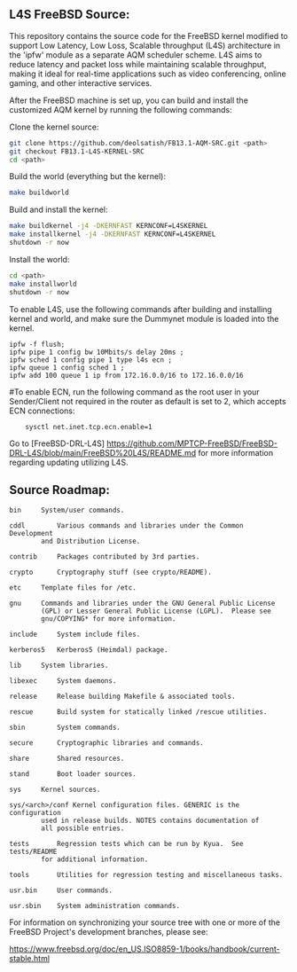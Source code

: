 L4S FreeBSD Source:
---------------
This repository contains the source code for the FreeBSD kernel modified to support Low Latency, Low Loss, Scalable throughput (L4S) architecture in the 'ipfw' module as a separate AQM scheduler scheme.
L4S aims to reduce latency and packet loss while maintaining scalable throughput, making it ideal for real-time applications such as video conferencing, online gaming, and other interactive services.

After the FreeBSD machine is set up, you can build and install the customized AQM kernel by running the following commands:

Clone the kernel source:
```bash
git clone https://github.com/deolsatish/FB13.1-AQM-SRC.git <path>
git checkout FB13.1-L4S-KERNEL-SRC
cd <path>
```
Build the world (everything but the kernel):
```bash
make buildworld
```
Build and install the kernel:
```bash
make buildkernel -j4 -DKERNFAST KERNCONF=L4SKERNEL
make installkernel -j4 -DKERNFAST KERNCONF=L4SKERNEL
shutdown -r now
```
Install the world:
```bash
cd <path>
make installworld
shutdown -r now
```

To enable L4S, use the following commands after building and installing kernel and world, and make sure the Dummynet module is loaded into the kernel.
```
ipfw -f flush;
ipfw pipe 1 config bw 10Mbits/s delay 20ms ;
ipfw sched 1 config pipe 1 type l4s ecn ;
ipfw queue 1 config sched 1 ;
ipfw add 100 queue 1 ip from 172.16.0.0/16 to 172.16.0.0/16
```
#To enable ECN, run the following command as the root user in your Sender/Client not required in the router as default is set to 2, which accepts ECN connections:
```
	sysctl net.inet.tcp.ecn.enable=1
```
Go to [FreeBSD-DRL-L4S] https://github.com/MPTCP-FreeBSD/FreeBSD-DRL-L4S/blob/main/FreeBSD%20L4S/README.md for more information regarding updating utilizing L4S.


Source Roadmap:
---------------
```
bin		System/user commands.

cddl		Various commands and libraries under the Common Development
		and Distribution License.

contrib		Packages contributed by 3rd parties.

crypto		Cryptography stuff (see crypto/README).

etc		Template files for /etc.

gnu		Commands and libraries under the GNU General Public License
		(GPL) or Lesser General Public License (LGPL).  Please see
		gnu/COPYING* for more information.

include		System include files.

kerberos5	Kerberos5 (Heimdal) package.

lib		System libraries.

libexec		System daemons.

release		Release building Makefile & associated tools.

rescue		Build system for statically linked /rescue utilities.

sbin		System commands.

secure		Cryptographic libraries and commands.

share		Shared resources.

stand		Boot loader sources.

sys		Kernel sources.

sys/<arch>/conf Kernel configuration files. GENERIC is the configuration
		used in release builds. NOTES contains documentation of
		all possible entries.

tests		Regression tests which can be run by Kyua.  See tests/README
		for additional information.

tools		Utilities for regression testing and miscellaneous tasks.

usr.bin		User commands.

usr.sbin	System administration commands.
```

For information on synchronizing your source tree with one or more of
the FreeBSD Project's development branches, please see:

  https://www.freebsd.org/doc/en_US.ISO8859-1/books/handbook/current-stable.html
